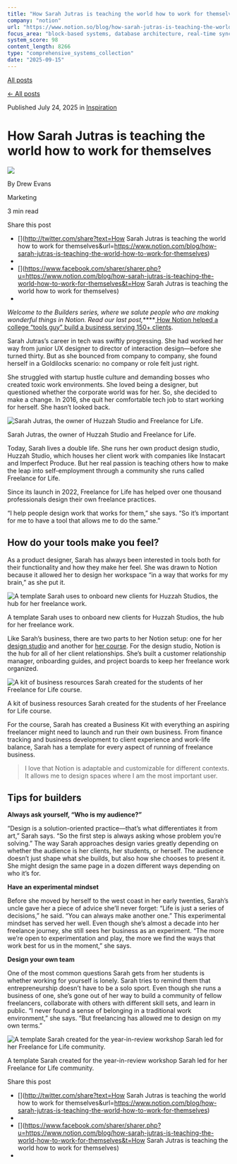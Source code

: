 ```yaml
---
title: "How Sarah Jutras is teaching the world how to work for themselves"
company: "notion"
url: "https://www.notion.so/blog/how-sarah-jutras-is-teaching-the-world-how-to-work-for-themselves"
focus_area: "block-based systems, database architecture, real-time sync"
system_score: 98
content_length: 8266
type: "comprehensive_systems_collection"
date: "2025-09-15"
---
```


[All posts](/blog)

[← All posts](/blog)

Published July 24, 2025 in [Inspiration](/blog/topic/inspiration)

# How Sarah Jutras is teaching the world how to work for themselves

![](/_next/image?url=https%3A%2F%2Fimages.ctfassets.net%2Fspoqsaf9291f%2FjgyiijyOvAvAYMgr3oGZQ%2Fec1ffb63bab78db11972d12be2aded3b%2FT024JLF7A-U048QBE7T36-e5e74eb80885-512.png&w=96&q=80)

By Drew Evans

Marketing

3 min read

Share this post

  * [](http://twitter.com/share?text=How Sarah Jutras is teaching the world how to work for themselves&url=https://www.notion.com/blog/how-sarah-jutras-is-teaching-the-world-how-to-work-for-themselves)
  * [](https://www.linkedin.com/sharing/share-offsite/?url=https://www.notion.com/blog/how-sarah-jutras-is-teaching-the-world-how-to-work-for-themselves)
  * [](https://www.facebook.com/sharer/sharer.php?u=https://www.notion.com/blog/how-sarah-jutras-is-teaching-the-world-how-to-work-for-themselves&t=How Sarah Jutras is teaching the world how to work for themselves)
  * [](/cdn-cgi/l/email-protection#d5eab7bab1ace89dbaa2f586b4a7b4bdf59fa0a1a7b4a6f5bca6f5a1b0b4b6bdbcbbb2f5a1bdb0f5a2baa7b9b1f5bdbaa2f5a1baf5a2baa7bef5b3baa7f5a1bdb0b8a6b0b9a3b0a6f0e594bda1a1a5a6effafaa2a2a2fbbbbaa1bcbabbfbb6bab8fab7b9bab2fabdbaa2f8a6b4a7b4bdf8bfa0a1a7b4a6f8bca6f8a1b0b4b6bdbcbbb2f8a1bdb0f8a2baa7b9b1f8bdbaa2f8a1baf8a2baa7bef8b3baa7f8a1bdb0b8a6b0b9a3b0a6f3b4b8a5eea6a0b7bfb0b6a1e89dbaa2f586b4a7b4bdf59fa0a1a7b4a6f5bca6f5a1b0b4b6bdbcbbb2f5a1bdb0f5a2baa7b9b1f5bdbaa2f5a1baf5a2baa7bef5b3baa7f5a1bdb0b8a6b0b9a3b0a6)



 _Welcome to the Builders series, where we salute people who are making wonderful things in Notion. Read our last post,_****[ How Notion helped a college “tools guy” build a business serving 150+ clients](https://www.notion.com/blog/how-notion-helped-a-college-tools-guy-build-a-business-serving-150-clients).

Sarah Jutras’s career in tech was swiftly progressing. She had worked her way from junior UX designer to director of interaction design—before she turned thirty. But as she bounced from company to company, she found herself in a Goldilocks scenario: no company or role felt just right.

She struggled with startup hustle culture and demanding bosses who created toxic work environments. She loved being a designer, but questioned whether the corporate world was for her. So, she decided to make a change. In 2016, she quit her comfortable tech job to start working for herself. She hasn’t looked back.

![Sarah Jutras, the owner of Huzzah Studio and Freelance for Life.](/_next/image?url=https%3A%2F%2Fimages.ctfassets.net%2Fspoqsaf9291f%2F54QFiiNBCc0wemhuyqAFLY%2Fe2e00613f7d6b99f5e88a76fc0808f3b%2Fsarah-jutras-portrait.jpg&w=1920&q=75)

Sarah Jutras, the owner of Huzzah Studio and Freelance for Life.

Today, Sarah lives a double life. She runs her own product design studio, Huzzah Studio, which houses her client work with companies like Instacart and Imperfect Produce. But her real passion is teaching others how to make the leap into self-employment through a community she runs called Freelance for Life.

Since its launch in 2022, Freelance for Life has helped over one thousand professionals design their own freelance practices.

“I help people design work that works for them,” she says. “So it’s important for me to have a tool that allows me to do the same.”

## How do your tools make you feel?

As a product designer, Sarah has always been interested in tools both for their functionality and how they make her feel. She was drawn to Notion because it allowed her to design her workspace “in a way that works for my brain,” as she put it.

![A template Sarah uses to onboard new clients for Huzzah Studios, the hub for her freelance work.](/_next/image?url=https%3A%2F%2Fimages.ctfassets.net%2Fspoqsaf9291f%2F3M1u1XVyV7Zo1nWRRS5BCE%2Ff9ae30c3d9217fc9a0bbe9757a319ca6%2Fsarah-jutras-onboarding.png&w=3840&q=75)

A template Sarah uses to onboard new clients for Huzzah Studios, the hub for her freelance work.

Like Sarah’s business, there are two parts to her Notion setup: one for her [design studio](https://www.huzzahstudio.com/) and another for [her course](https://maven.com/freelanceforlife/designingyourfreelancebusiness). For the design studio, Notion is the hub for all of her client relationships. She’s built a customer relationship manager, onboarding guides, and project boards to keep her freelance work organized.

![A kit of business resources Sarah created for the students of her Freelance for Life course.](/_next/image?url=https%3A%2F%2Fimages.ctfassets.net%2Fspoqsaf9291f%2F5aouWEbc403yqfjni17HZd%2F8291a886a94f4f207050a2a59f297f4c%2Fsarah-jutras-kit.png&w=3840&q=75)

A kit of business resources Sarah created for the students of her Freelance for Life course.

For the course, Sarah has created a Business Kit with everything an aspiring freelancer might need to launch and run their own business. From finance tracking and business development to client experience and work-life balance, Sarah has a template for every aspect of running of freelance business.

> I love that Notion is adaptable and customizable for different contexts. It allows me to design spaces where I am the most important user.

## Tips for builders

**Always ask yourself, “Who is my audience?”**

“Design is a solution-oriented practice—that’s what differentiates it from art,” Sarah says. “So the first step is always asking whose problem you’re solving.” The way Sarah approaches design varies greatly depending on whether the audience is her clients, her students, or herself. The audience doesn’t just shape what she builds, but also how she chooses to present it. She might design the same page in a dozen different ways depending on who it’s for.

**Have an experimental mindset**

Before she moved by herself to the west coast in her early twenties, Sarah’s uncle gave her a piece of advice she’ll never forget: “Life is just a series of decisions,” he said. “You can always make another one.” This experimental mindset has served her well. Even though she’s almost a decade into her freelance journey, she still sees her business as an experiment. “The more we’re open to experimentation and play, the more we find the ways that work best for us in the moment,” she says.

**Design your own team**

One of the most common questions Sarah gets from her students is whether working for yourself is lonely. Sarah tries to remind them that entrepreneurship doesn’t have to be a solo sport. Even though she runs a business of one, she’s gone out of her way to build a community of fellow freelancers, collaborate with others with different skill sets, and learn in public. “I never found a sense of belonging in a traditional work environment,” she says. “But freelancing has allowed me to design on my own terms.”

![A template Sarah created for the year-in-review workshop Sarah led for her Freelance for Life community.](/_next/image?url=https%3A%2F%2Fimages.ctfassets.net%2Fspoqsaf9291f%2FfL6sXstrteA3w1sry72RQ%2F051f8df1a2084c6301de2a53e6678226%2Fsarah-jutras-review.png&w=3840&q=75)

A template Sarah created for the year-in-review workshop Sarah led for her Freelance for Life community.

Share this post

  * [](http://twitter.com/share?text=How Sarah Jutras is teaching the world how to work for themselves&url=https://www.notion.com/blog/how-sarah-jutras-is-teaching-the-world-how-to-work-for-themselves)
  * [](https://www.linkedin.com/sharing/share-offsite/?url=https://www.notion.com/blog/how-sarah-jutras-is-teaching-the-world-how-to-work-for-themselves)
  * [](https://www.facebook.com/sharer/sharer.php?u=https://www.notion.com/blog/how-sarah-jutras-is-teaching-the-world-how-to-work-for-themselves&t=How Sarah Jutras is teaching the world how to work for themselves)
  * [](/cdn-cgi/l/email-protection#437c212c273a7e0b2c3463102231222b63093637312230632a3063372622202b2a2d2463372b2663342c312f27632b2c3463372c63342c312863252c3163372b262e30262f3526306673022b37373330796c6c3434346d2d2c372a2c2d6d202c2e6c212f2c246c2b2c346e302231222b6e2936373122306e2a306e372622202b2a2d246e372b266e342c312f276e2b2c346e372c6e342c31286e252c316e372b262e30262f35263065222e3378303621292620377e0b2c3463102231222b63093637312230632a3063372622202b2a2d2463372b2663342c312f27632b2c3463372c63342c312863252c3163372b262e30262f352630)



